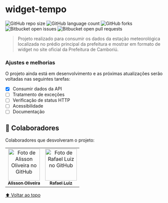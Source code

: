 # widget-tempo

<!---Esses são exemplos. Veja https://shields.io para outras pessoas ou para personalizar este conjunto de escudos. Você pode querer incluir dependências, status do projeto e informações de licença aqui--->

![GitHub repo size](https://img.shields.io/github/repo-size/alisson-co/widget-tempo?style=for-the-badge)
![GitHub language count](https://img.shields.io/github/languages/count/alisson-co/widget-tempo?style=for-the-badge)
![GitHub forks](https://img.shields.io/github/forks/alisson-co/widget-tempo?style=for-the-badge)
![Bitbucket open issues](https://img.shields.io/bitbucket/issues/alisson-co/widget-tempo?style=for-the-badge)
![Bitbucket open pull requests](https://img.shields.io/bitbucket/pr-raw/alisson-co/widget-tempo?style=for-the-badge)

<!-- <img src="exemplo-image.png" alt="exemplo imagem"> -->

> Projeto realizado para consumir os dados da estação meteorológica localizada no prédio principal da prefeitura e mostrar em formato de widget no site oficial da Prefeitura de Camboriú.

### Ajustes e melhorias

O projeto ainda está em desenvolvimento e as próximas atualizações serão voltadas nas seguintes tarefas:

- [x] Consumir dados da API
- [ ] Tratamento de exceções
- [ ] Verificação de status HTTP
- [ ] Acessibilidade
- [ ] Documentação

<!-- ## 💻 Pré-requisitos

Antes de começar, verifique se você atendeu aos seguintes requisitos:

Estes são apenas requisitos de exemplo. Adicionar, duplicar ou remover conforme necessário

- Você instalou a versão mais recente de `<linguagem / dependência / requeridos>`
- Você tem uma máquina `<Windows / Linux / Mac>`. Indique qual sistema operacional é compatível / não compatível.
- Você leu `<guia / link / documentação_relacionada_ao_projeto>`. -->

<!-- ## 🚀 Instalando o 

Rodar o Scan em sua máquina local é uma tarefa extremamente simples.

- No Visual Studio Code, abra o terminal e digite:

```
git clone https://github.com/alisson-co/scan
```
 -->
<!-- ## ☕ Usando <nome_do_projeto>

Para usar <nome_do_projeto>, siga estas etapas:

```
<exemplo_de_uso>
```

Adicione comandos de execução e exemplos que você acha que os usuários acharão úteis. Fornece uma referência de opções para pontos de bônus!

## 📫 Contribuindo para o Scan

<Se o seu README for longo ou se você tiver algum processo ou etapas específicas que deseja que os contribuidores sigam, considere a criação de um arquivo CONTRIBUTING.md separado

Para contribuir com o Scan, siga estas etapas:

1. Bifurque este repositório.
2. Crie um branch: `git checkout -b <nome_branch>`.
3. Faça suas alterações e confirme-as: `git commit -m '<mensagem_commit>'`
4. Envie para o branch original: `git push origin <nome_do_projeto> / <local>`
5. Crie a solicitação de pull.

Como alternativa, consulte a documentação do GitHub em [como criar uma solicitação pull](https://help.github.com/en/github/collaborating-with-issues-and-pull-requests/creating-a-pull-request). -->

## 🤝 Colaboradores

Colaboradores que desvolveram o projeto:

<table>
  <tr>
    <td align="center">
      <a href="https://github.com/alisson-co">
        <img src="https://avatars.githubusercontent.com/u/72811854?s=400&u=0a39de3794d4eaef4298cd269bccc2de5225947e&v=4" width="100px;" alt="Foto de Alisson Oliveira no GitHub"/><br>
        <sub>
          <b>Alisson Oliveira</b>
        </sub>
      </a>
    </td>
    <td align="center">
      <a href="https://github.com/RafaelLuizC">
        <img src="https://avatars.githubusercontent.com/u/109249928?v=4" width="100px;" alt="Foto de Rafael Luiz no GitHub"/><br>
        <sub>
          <b>Rafael Luiz</b>
        </sub>
      </a>
    </td>
  </tr>
</table>

[⬆ Voltar ao topo](#scan)<br>
<!--
## 📝 Licença

Esse projeto está sob licença. Veja o arquivo [LICENÇA](LICENSE.md) para mais detalhes. 
-->
